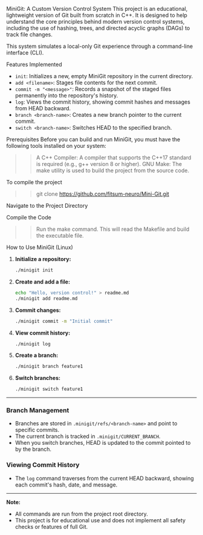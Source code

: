 MiniGit: A Custom Version Control System
This project is an educational, lightweight version of Git built from scratch in C++. It is designed to help understand the core principles behind modern version control systems, including the use of hashing, trees, and directed acyclic graphs (DAGs) to track file changes.

This system simulates a local-only Git experience through a command-line interface (CLI).

Features Implemented
- `init`: Initializes a new, empty MiniGit repository in the current directory.
- `add <filename>`: Stages file contents for the next commit.
- `commit -m "<message>"`: Records a snapshot of the staged files permanently into the repository's history.
- `log`: Views the commit history, showing commit hashes and messages from HEAD backward.
- `branch <branch-name>`: Creates a new branch pointer to the current commit.
- `switch <branch-name>`: Switches HEAD to the specified branch.

Prerequisites
Before you can build and run MiniGit, you must have the following tools installed on your system:
>>A C++ Compiler: A compiler that supports the C++17 standard is required (e.g., g++ version 8 or higher).
>>GNU Make: The make utility is used to build the project from the source code.

To compile the project
>> git clone https://github.com/fitsum-neuro/Mini-Git.git

Navigate to the Project Directory

Compile the Code
>>Run the make command. This will read the Makefile and build the executable file.

How to Use MiniGit (Linux)

1. **Initialize a repository:**
   ```bash
   ./minigit init
   ```
2. **Create and add a file:**
   ```bash
   echo "Hello, version control!" > readme.md
   ./minigit add readme.md
   ```
3. **Commit changes:**
   ```bash
   ./minigit commit -m "Initial commit"
   ```
4. **View commit history:**
   ```bash
   ./minigit log
   ```
5. **Create a branch:**
   ```bash
   ./minigit branch feature1
   ```
6. **Switch branches:**
   ```bash
   ./minigit switch feature1
   ```

---

### Branch Management
- Branches are stored in `.minigit/refs/<branch-name>` and point to specific commits.
- The current branch is tracked in `.minigit/CURRENT_BRANCH`.
- When you switch branches, HEAD is updated to the commit pointed to by the branch.

### Viewing Commit History
- The `log` command traverses from the current HEAD backward, showing each commit's hash, date, and message.

---

**Note:**
- All commands are run from the project root directory.
- This project is for educational use and does not implement all safety checks or features of full Git.